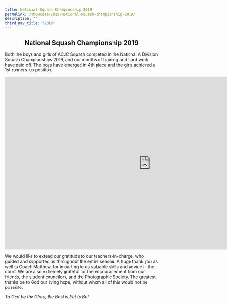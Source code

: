 ```yaml
---
title: National Squash Championship 2019
permalink: /showcase/2019/national-squash-championship-2019/
description: ""
third_nav_title: "2019"
---
```

## <center> National Squash Championship 2019 </center>

Both the boys and girls of ACJC Squash competed in the National A Division Squash Championships 2019, and our months of training and hard work have paid off. The boys have emerged in 4th place and the girls achieved a 1st runners-up position.

<iframe allowfullscreen="true" height="569" width="960" frameborder="0" src="https://docs.google.com/presentation/d/e/2PACX-1vSMLoiikIoMb1KnY41lCvTt25-5K_sYdWq5p7tl9GkHcsavj0oQqEAxO220WZm71rV5Iq_Itq9f9MtS/embed?start=false&amp;loop=false&amp;delayms=3000"></iframe>

We would like to extend our gratitude to our teachers-in-charge, who guided and supported us throughout the entire season. A huge thank you as well to Coach Matthew, for imparting to us valuable skills and advice in the court. We are also extremely grateful for the encouragement from our friends, the student councilors, and the Photographic Society. The greatest thanks be to God our living hope, without whom all of this would not be possible.

_To God be the Glory, the Best is Yet to Be!_
